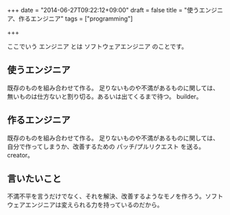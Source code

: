 +++
date = "2014-06-27T09:22:12+09:00"
draft = false
title = "使うエンジニア、作るエンジニア"
tags = ["programming"]

+++

ここでいう エンジニア とは ソフトウェアエンジニア のことです。

## 使うエンジニア

既存のものを組み合わせて作る。
足りないものや不満があるものに関しては、無いものは仕方ないと割り切る。あるいは出てくるまで待つ。
builder。

## 作るエンジニア

既存のものを組み合わせて作る。
足りないものや不満があるものに関しては、自分で作ってしまうか、改善するための パッチ/プルリクエスト を送る。
creator。

## 言いたいこと

不満不平を言うだけでなく、それを解決、改善するようなモノを作ろう。ソフトウェアエンジニアは変えられる力を持っているのだから。
